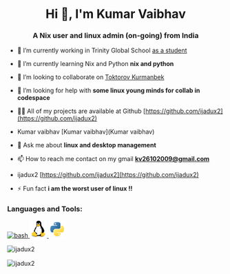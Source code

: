 <h1 align="center">Hi 👋, I'm Kumar Vaibhav</h1>
<h3 align="center">A Nix user and linux admin (on-going) from India</h3>

- 🔭 I’m currently working in Trinity Global School [as a student](https://trinityglobalschool.com/)

- 🌱 I’m currently learning Nix and Python **nix and python**

- 👯 I’m looking to collaborate on [Toktorov Kurmanbek](https://github.com/Toktorov)

- 🤝 I’m looking for help with **some linux young minds for collab in codespace**

- 👨‍💻 All of my projects are available at Github [https://github.com/ijadux2](https://github.com/ijadux2)

- Kumar vaibhav [Kumar vaibhav](Kumar vaibhav)

- 💬 Ask me about **linux and desktop management**

- 📫 How to reach me contact on my gmail **kv26102009@gmail.com**

- ijadux2 [https://github.com/ijadux2](https://github.com/ijadux2)

- ⚡ Fun fact **i am the worst user of linux !!**

<h3 align="left">Languages and Tools:</h3>
<p align="left"> <a href="https://www.gnu.org/software/bash/" target="_blank" rel="noreferrer"> <img src="https://www.vectorlogo.zone/logos/gnu_bash/gnu_bash-icon.svg" alt="bash" width="40" height="40"/> </a> <a href="https://www.linux.org/" target="_blank" rel="noreferrer"> <img src="https://raw.githubusercontent.com/devicons/devicon/master/icons/linux/linux-original.svg" alt="linux" width="40" height="40"/> </a> <a href="https://www.python.org" target="_blank" rel="noreferrer"> <img src="https://raw.githubusercontent.com/devicons/devicon/master/icons/python/python-original.svg" alt="python" width="40" height="40"/> </a> </p>

<p><img align="center" src="https://github-readme-stats.vercel.app/api/top-langs?username=ijadux2&show_icons=true&locale=en&layout=compact" alt="ijadux2" /></p>

<p><img align="center" src="https://github-readme-streak-stats.herokuapp.com/?user=ijadux2&" alt="ijadux2" /></p>
